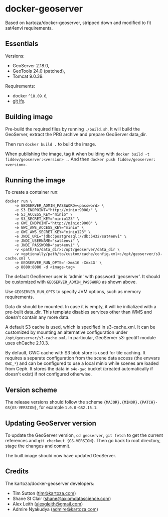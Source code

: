 # docker-geoserver

Based on kartoza/docker-geoserver, stripped down and modified to fit sat4envi requirements.

## Essentials

Versions:
- GeoServer 2.18.0,
- GeoTools 24.0 (patched),
- Tomcat 9.0.39.

Requirements:
- docker `^18.09.6`,
- [git lfs](https://git-lfs.github.com/).


## Building image

Pre-build the required files by running `./build.sh`.
It will build the GeoServer, extract the PRG archive and prepare GeoServer data_dir.

Then run `docker build .` to build the image.

When publishing the image, tag it when building with `docker build -t fiddev/geoserver:<version> .`.
And then `docker push fiddev/geoserver:<version>`.


## Running the image

To create a container run:
```shell
docker run \
    -e GEOSERVER_ADMIN_PASSWORD=<password> \
    -e S3_ENDPOINT="http://minio:9000/" \
    -e S3_ACCESS_KEY="minio" \
    -e S3_SECRET_KEY="minio123" \
    -e GWC_ENDPOINT="http://minio:9000" \
    -e GWC_AWS_ACCESS_KEY="minio" \
    -e GWC_AWS_SECRET_KEY="minio123" \
    -e JNDI_URL="jdbc:postgresql://db:5432/sat4envi" \
    -e JNDI_USERNAME="sat4envi" \
    -e JNDI_PASSWORD="sat4envi" \
    -v <path/to/data_dir>:/opt/geoserver/data_dir \
    -v <optionally/path/to/custom/cache/config.xml>:/opt/geoserver/s3-cache.xml \
    -e GEOSERVER_RUN_OPTS='-Xms1G -Xmx4G' \
    -p 8080:8080 -d <image-tag>
```

The default GeoServer user is 'admin' with password 'geoserver'.
It should be customized with `GEOSERVER_ADMIN_PASSWORD` as shown above.

Use `GEOSERVER_RUN_OPTS` to specify JVM options, such as memory requirements.

Data dir should be mounted.
In case it is empty, it will be initialized with a pre-built data_dir.
This template disables services other than WMS and doesn't contain any more data.

A default S3 cache is used, which is specified in s3-cache.xml.
It can be customized by mounting an alternative configuration under `/opt/geoserver/s3-cache.xml`.
In particular, GeoServer s3-geotiff module uses ehCache 2.10.3.

By default, GWC cache with S3 blob store is used for tile caching.
It requires a separate configuration from the scene data access (the envvars `GWC_*`)
and can be configured to use a local minio while scenes are loaded from Ceph.
It stores the data in `s4e-gwc` bucket (created automatically if doesn't exist) if not configured otherwise.


## Version scheme

The release versions should follow the scheme `{MAJOR}.{MINOR}.{PATCH}-GS{GS-VERSION}`, for example `1.0.0-GS2.15.1`.


## Updating GeoServer version

To update the GeoServer version, `cd geoserver`, `git fetch` to get the current references
and `git checkout {GS-VERSION}`.
Then go back to root directory, stage the changes and commit.

The built image should now have updated GeoServer.


## Credits

The kartoza/docker-geoserver developers:
* Tim Sutton (tim@kartoza.com)
* Shane St Clair (shane@axiomdatascience.com)
* Alex Leith (alexgleith@gmail.com)
* Admire Nyakudya (admire@kartoza.com)
